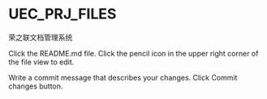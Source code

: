 # UEC_PRJ_FILES

荣之联文档管理系统

Click the README.md file.
Click the
pencil icon in the upper right corner of the file view to edit.

Write a commit message that describes your changes.
Click Commit changes button.
